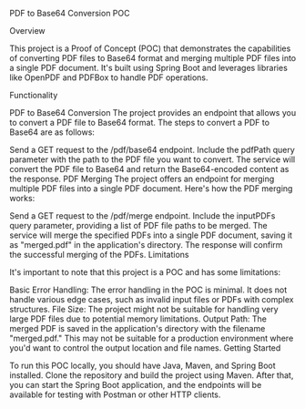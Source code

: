 PDF to Base64 Conversion POC

Overview

This project is a Proof of Concept (POC) that demonstrates the capabilities of converting PDF files to Base64 format and merging multiple PDF files into a single PDF document. It's built using Spring Boot and leverages libraries like OpenPDF and PDFBox to handle PDF operations.

Functionality

PDF to Base64 Conversion
The project provides an endpoint that allows you to convert a PDF file to Base64 format. The steps to convert a PDF to Base64 are as follows:

Send a GET request to the /pdf/base64 endpoint.
Include the pdfPath query parameter with the path to the PDF file you want to convert.
The service will convert the PDF file to Base64 and return the Base64-encoded content as the response.
PDF Merging
The project offers an endpoint for merging multiple PDF files into a single PDF document. Here's how the PDF merging works:

Send a GET request to the /pdf/merge endpoint.
Include the inputPDFs query parameter, providing a list of PDF file paths to be merged.
The service will merge the specified PDFs into a single PDF document, saving it as "merged.pdf" in the application's directory.
The response will confirm the successful merging of the PDFs.
Limitations

It's important to note that this project is a POC and has some limitations:

Basic Error Handling: The error handling in the POC is minimal. It does not handle various edge cases, such as invalid input files or PDFs with complex structures.
File Size: The project might not be suitable for handling very large PDF files due to potential memory limitations.
Output Path: The merged PDF is saved in the application's directory with the filename "merged.pdf." This may not be suitable for a production environment where you'd want to control the output location and file names.
Getting Started

To run this POC locally, you should have Java, Maven, and Spring Boot installed. Clone the repository and build the project using Maven. After that, you can start the Spring Boot application, and the endpoints will be available for testing with Postman or other HTTP clients.
